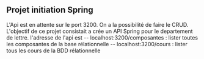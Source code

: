 Projet initiation Spring 
--

L'Api est en attente sur le port 3200.
On a la possibilité de faire le CRUD.
L'objectif de ce projet consistait a crée un API Spring pour le departement de lettre.
l'adresse de l'api est 
-- localhost:3200/composantes : lister toutes les composantes de la base rélationnelle
-- localhost:3200/cours  : lister tous les cours de la BDD rélationnelle
